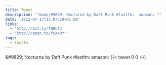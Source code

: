 ```yaml
---
title: Tweet
description: '"&amp;#9829; Nocturne by Daft Punk #lastfm:  amazon: "'
date: '2012-07-17T15:07:10+01:00'
links:
  - 'http://bit.ly/fQHufJ'
  - 'http://amzn.to/fuX4RY'
tags:
  - lastfm
---
```

&amp;#9829; Nocturne by Daft Punk #lastfm:  amazon: 
      {{< tweet 0 0 >}}
    
